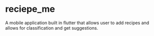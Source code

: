 # reciepe_me
A mobile application built in flutter that allows user to add recipes and allows for classification and get suggestions.
